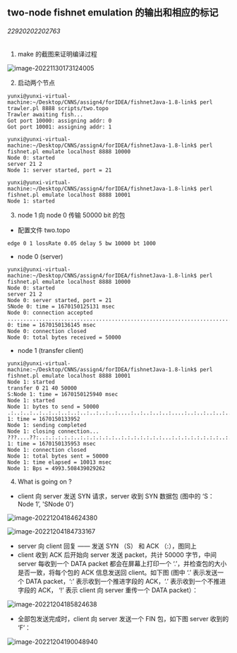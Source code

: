 ## two-node fishnet emulation 的输出和相应的标记

###### 22920202202763

1. make 的截图来证明编译过程

![image-20221130173124005](/home/yunxi/.config/Typora/typora-user-images/image-20221130173124005.png)



2. 启动两个节点

```shell
yunxi@yunxi-virtual-machine:~/Desktop/CNNS/assign4/forIDEA/fishnetJava-1.8-link$ perl trawler.pl 8888 scripts/two.topo
Trawler awaiting fish...
Got port 10000: assigning addr: 0
Got port 10001: assigning addr: 1
```

```shell
yunxi@yunxi-virtual-machine:~/Desktop/CNNS/assign4/forIDEA/fishnetJava-1.8-link$ perl fishnet.pl emulate localhost 8888 10000
Node 0: started
server 21 2
Node 1: server started, port = 21

```

```shell
yunxi@yunxi-virtual-machine:~/Desktop/CNNS/assign4/forIDEA/fishnetJava-1.8-link$ perl fishnet.pl emulate localhost 8888 10001
Node 1: started

```



3. node 1 向 node 0 传输 50000 bit 的包

* 配置文件 two.topo

```
edge 0 1 lossRate 0.05 delay 5 bw 10000 bt 1000
```

* node 0 (server)

```shell
yunxi@yunxi-virtual-machine:~/Desktop/CNNS/assign4/forIDEA/fishnetJava-1.8-link$ perl fishnet.pl emulate localhost 8888 10000
Node 0: started
server 21 2
Node 0: server started, port = 21
SNode 0: time = 1670150125131 msec
Node 0: connection accepted
............................................................................................................................................................................................................................................................................................................................................................................................................................................................................................................................................................................................................................................................FNode 0: time = 1670150136145 msec
Node 0: connection closed
Node 0: total bytes received = 50000

```

* node 1 (transfer client)

```shell
yunxi@yunxi-virtual-machine:~/Desktop/CNNS/assign4/forIDEA/fishnetJava-1.8-link$ perl fishnet.pl emulate localhost 8888 10001
Node 1: started
transfer 0 21 40 50000
S:Node 1: time = 1670150125940 msec
Node 1: started
Node 1: bytes to send = 50000
.:..:..:..:..:..:..:..:..:..:..:..:....:..:..:..:..:....:..:..:..:..:..:..:..:..:..:..:..???................???????????????????????:.:.:.:.:.:.:.:.:.:.:.:.:.:.???........????????????:.:.:..:.:.:.:.:.:.:.:.:..:.:.:.:.:.:.:.:.:.:..:.:.:.:..:.:.:.:.:.:.:..:.:.:.:.:.:.???......?????:.:.:..:..:.:.:.:.:.:..:.:.???....????:.???..:..:.:..:..:.:.:.:..:.:.:.:.:..:.:.:..:.:.:..:.:.:.???....???:.:.:.:..???..?:..:.:.:..:.:.:.:..???..:..:.:.:..:.:.:.:..:..:.:.:..:.:.:.:..:.:..:.:.:.:.:.:..:..:.:.:.:.:.:.:.:..:.:.:.:.:.:.:.:.:..:.:.:.:.:.:.:.:.:.:..:.:.:..:.:.:.:.:.:.:.:..:.:.:.:.:.:.???......????????:.:.:..:.:.:.:.:.:.:..:.:.:.:.:.:.:.:..:.:.:.:.:.:.:..:.:....:.:.:.:.:.:.:.:.:.:..:.:.:.???.....???????:..:.:..:.:.:.:..:.:.:.:.:.:.:..:.:.:..???....?:.??!.:..:..:.:..:..:.:.:..:.:.:.:.:..:.:..:.:.:.:..:.:.:.:.???....???:.:.:..???..:..:.:.:..:.:.:.:..:.:.:.:.:..:.:.???...??:.:..:.:.??!.:..:....?!.?:..:..:.:.:..:.:.:.:..:.:.???..?:..:.:..:.:..???..:..:..:.:..:.:.:.:..:.:.:.:.:..???...??:.:.:..:.:.:..:.:.:.???...?:.:.:..:.:.:.:..:.:.:.:.:..:.:.:.:.:.:..:.:.:.:.:.:.:..:.:.:.:.???....????:.:..:.:.:.:.:..:.:.:.:.:.:..:.:.:.:.:.:.:..:.:.:.:.:.:.:.:..Node 1: time = 1670150133952
Node 1: sending completed
Node 1: closing connection...
???....??:..:.:.:.:.:..:.:.:.:.:.:..:.:.:.:.:.:.:...:.:.:.:.:.:.:.:..:.:.:.:.:.:.???.....???:.:.:.:.:..???...??:.:.:..:.:.:..::::!.:Node 1: time = 1670150135953 msec
Node 1: connection closed
Node 1: total bytes sent = 50000
Node 1: time elapsed = 10013 msec
Node 1: Bps = 4993.508439029262

```



4. What is going on ?

* client 向 server 发送 SYN 请求，server 收到 SYN 数据包 (图中的 ‘S：Node 1’, 'SNode 0')

![image-20221204184624380](/home/yunxi/.config/Typora/typora-user-images/image-20221204184624380.png)

![image-20221204184733167](/home/yunxi/.config/Typora/typora-user-images/image-20221204184733167.png)

* server 向 client 回复 —— 发送 SYN （S） 和 ACK （:），图同上
* client 收到 ACK 后开始向 server 发送 packet，共计 50000 字节，中间 server 每收到一个 DATA packet 都会在屏幕上打印一个 ‘.’，并检查包的大小是否一致，将每个包的 ACK 信息发送回 client。如下图 (图中 ‘.’ 表示发送一个 DATA packet，‘:’ 表示收到一个推进字段的 ACK，‘.’ 表示收到一个不推进字段的 ACK， ‘!’ 表示 client 向 server 重传一个 DATA packet）：

![image-20221204185824638](/home/yunxi/.config/Typora/typora-user-images/image-20221204185824638.png)

* 全部包发送完成时，client 向 server 发送一个 FIN 包，如下图 server 收到的 ‘F’：

![image-20221204190048940](/home/yunxi/.config/Typora/typora-user-images/image-20221204190048940.png)
